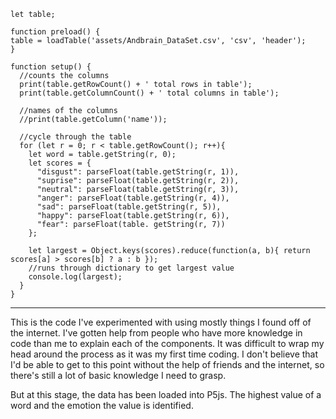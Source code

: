 ```
let table;

function preload() {
table = loadTable('assets/Andbrain_DataSet.csv', 'csv', 'header');
}

function setup() {
  //counts the columns
  print(table.getRowCount() + ' total rows in table');
  print(table.getColumnCount() + ' total columns in table');
  
  //names of the columns
  //print(table.getColumn('name'));
  
  //cycle through the table
  for (let r = 0; r < table.getRowCount(); r++){
    let word = table.getString(r, 0);
    let scores = {
      "disgust": parseFloat(table.getString(r, 1)),
      "suprise": parseFloat(table.getString(r, 2)),
      "neutral": parseFloat(table.getString(r, 3)),
      "anger": parseFloat(table.getString(r, 4)),
      "sad": parseFloat(table.getString(r, 5)),
      "happy": parseFloat(table.getString(r, 6)),
      "fear": parseFloat(table. getString(r, 7))
    };
    
    let largest = Object.keys(scores).reduce(function(a, b){ return scores[a] > scores[b] ? a : b });
    //runs through dictionary to get largest value
    console.log(largest);
  }
}
```
---------------------------------------------------------------------------------------------------------

This is the code I've experimented with using mostly things I found off of the internet. 
I've gotten help from people who have more knowledge in code than me to explain each of the components. 
It was difficult to wrap my head around the process as it was my first time coding. I don't believe 
that I'd be able to get to this point without the help of friends and the internet, so there's still
a lot of basic knowledge I need to grasp. 

But at this stage, the data has been loaded into P5js. The highest value of a word and the emotion the value
is identified. 
